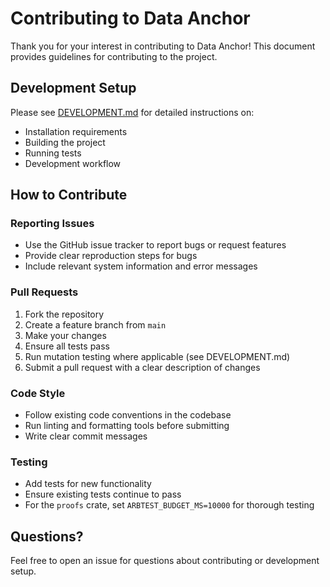 # Contributing to Data Anchor

Thank you for your interest in contributing to Data Anchor! This document provides guidelines for contributing to the project.

## Development Setup

Please see [DEVELOPMENT.md](./DEVELOPMENT.md) for detailed instructions on:
- Installation requirements
- Building the project
- Running tests
- Development workflow

## How to Contribute

### Reporting Issues

- Use the GitHub issue tracker to report bugs or request features
- Provide clear reproduction steps for bugs
- Include relevant system information and error messages

### Pull Requests

1. Fork the repository
2. Create a feature branch from `main`
3. Make your changes
4. Ensure all tests pass
5. Run mutation testing where applicable (see DEVELOPMENT.md)
6. Submit a pull request with a clear description of changes

### Code Style

- Follow existing code conventions in the codebase
- Run linting and formatting tools before submitting
- Write clear commit messages

### Testing

- Add tests for new functionality
- Ensure existing tests continue to pass
- For the `proofs` crate, set `ARBTEST_BUDGET_MS=10000` for thorough testing

## Questions?

Feel free to open an issue for questions about contributing or development setup.
